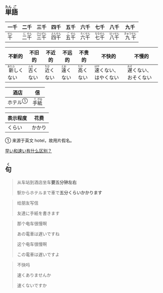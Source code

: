 ## <ruby>単<rt>たん</rt>語<rt>ご</rt></ruby>

| 一千                        | 二千                                   | 三千                                    | 四千                                    | 五千                                   | 六千                                    | 七千                                    | 八千                                    | 九千                                     |
| ------------------------- | ------------------------------------ | ------------------------------------- | ------------------------------------- | ------------------------------------ | ------------------------------------- | ------------------------------------- | ------------------------------------- | -------------------------------------- |
| <ruby>千<rt>せん</rt></ruby> | <ruby>二<rt>に</rt>千<rt>せん</rt></ruby> | <ruby>三<rt>さん</rt>千<rt>ぜん</rt></ruby> | <ruby>四<rt>よん</rt>千<rt>せん</rt></ruby> | <ruby>五<rt>ご</rt>千<rt>せん</rt></ruby> | <ruby>六<rt>ろく</rt>千<rt>せん</rt></ruby> | <ruby>七<rt>なな</rt>千<rt>せん</rt></ruby> | <ruby>八<rt>はっ</rt>千<rt>せん</rt></ruby> | <ruby>九<rt>きゅう</rt>千<rt>せん</rt></ruby> |

| 不新的                            | 不旧的                          | 不近的                          | 不远的                          | 不贵的                          | 不快的                                | 不慢的                                |
| ------------------------------ | ---------------------------- | ---------------------------- | ---------------------------- | ---------------------------- | ---------------------------------- | ---------------------------------- |
| <ruby>新<rt>あたら</rt>しくない</ruby> | <ruby>古<rt>ふる</rt>くない</ruby> | <ruby>近<rt>ちか</rt>くない</ruby> | <ruby>遠<rt>とお</rt>くない</ruby> | <ruby>高<rt>たか</rt>くない</ruby> | <ruby>速<rt>はや</rt>くない</ruby>、はやくない | <ruby>遅<rt>おそ</rt>くない</ruby>、おそくない |

| 酒店                     | 信                                    |
| ---------------------- | ------------------------------------ |
| <a>ホテル</a><sup>①</sup> | <ruby>手<rt>て</rt>紙<rt>がみ</rt></ruby> |

| 表示程度 | 花费  |
| ---- | --- |
| くらい  | かかり |

① 来源于英文 hotel，故用片假名。

[早い和速い有什么区别？](https://zhuanlan.zhihu.com/p/58270120 '知乎：早い和速い有什么区别？')



## <ruby>句<rt>く</rt></ruby>

> 从车站到酒店坐车**要五分钟左右**
> 
> 駅からホテルまで車で**五分くらいかかります**

> 给朋友写信
> 
> 友達に手紙を書きます

> 那个电车很慢啊
> 
> あの電車は遅いですね
> 
> 这个电车很慢啊
> 
> この電車は遅いですよ

> 不快吗
>
> 速くありませんか
>
> 速くないですか
